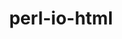 ---
title: "perl-io-html"
layout: cache
categories: [package, develop-2023-06-25]
meta: {"versions": ["1.004"], "compilers": ["gcc@=7.3.1"], "oss": ["amzn2"], "platforms": ["linux"], "targets": ["aarch64", "neoverse_n1", "x86_64_v3"], "stacks": ["aws-ahug", "aws-ahug-aarch64", "root"], "num_specs": 3, "num_specs_by_stack": {"root": 3, "aws-ahug-aarch64": 2, "aws-ahug": 1}}
spec_details: [{"hash": "sfiad2752mmdmfabbgg2nikilgtauxpf", "compiler": "gcc@=7.3.1", "versions": ["1.004"], "os": "amzn2", "platform": "linux", "target": "aarch64", "variants": ["build_system=perl"], "stacks": ["root", "aws-ahug-aarch64"], "size": "-", "tarball": "https://binaries.spack.io/releases/develop-2023-06-25/build_cache/linux-amzn2-aarch64/gcc-7.3.1/perl-io-html-1.004/linux-amzn2-aarch64-gcc-7.3.1-perl-io-html-1.004-sfiad2752mmdmfabbgg2nikilgtauxpf.spack"}, {"hash": "lfae6sbot3cxfvkh24z4m2gqfabxpqnw", "compiler": "gcc@=7.3.1", "versions": ["1.004"], "os": "amzn2", "platform": "linux", "target": "neoverse_n1", "variants": ["build_system=perl"], "stacks": ["root", "aws-ahug-aarch64"], "size": "-", "tarball": "https://binaries.spack.io/releases/develop-2023-06-25/build_cache/linux-amzn2-neoverse_n1/gcc-7.3.1/perl-io-html-1.004/linux-amzn2-neoverse_n1-gcc-7.3.1-perl-io-html-1.004-lfae6sbot3cxfvkh24z4m2gqfabxpqnw.spack"}, {"hash": "xfstd7n4lrvpavsl67sqwaojryrziymp", "compiler": "gcc@=7.3.1", "versions": ["1.004"], "os": "amzn2", "platform": "linux", "target": "x86_64_v3", "variants": ["build_system=perl"], "stacks": ["aws-ahug", "root"], "size": "-", "tarball": "https://binaries.spack.io/releases/develop-2023-06-25/build_cache/linux-amzn2-x86_64_v3/gcc-7.3.1/perl-io-html-1.004/linux-amzn2-x86_64_v3-gcc-7.3.1-perl-io-html-1.004-xfstd7n4lrvpavsl67sqwaojryrziymp.spack"}]
---
